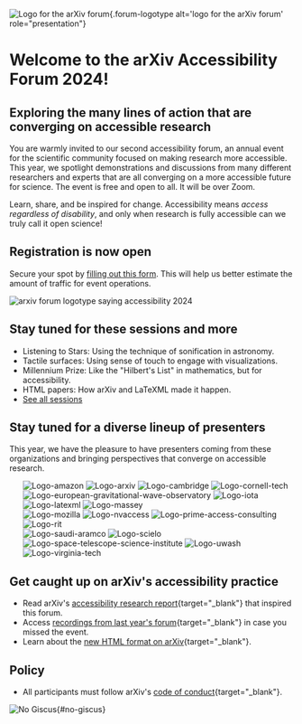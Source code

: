 ![Logo for the arXiv forum](../assets/forum-logotype-only.svg){.forum-logotype alt='logo for the arXiv forum' role="presentation"}

# Welcome to the arXiv Accessibility Forum 2024!
## Exploring the many lines of action that are converging on accessible research

You are warmly invited to our second accessibility forum, an annual event for the scientific community focused on making research more accessible. This year, we spotlight demonstrations and discussions from many different researchers and experts that are all converging on a more accessible future for science. The event is free and open to all. It will be over Zoom.

Learn, share, and be inspired for change. Accessibility means *access regardless of disability*, and only when research is fully accessible can we truly call it open science!
<div style="clear:both;"></div>

<div class="highlight">
  <h2>Registration is now open</h2>
  <p> Secure your spot by <a href="https://cornell.ca1.qualtrics.com/jfe/form/SV_eEZ1d27LF2fVM7Y" target="_blank">filling out this form</a>. This will help us better estimate the amount of traffic for event operations. </p>

  <img src="../assets/forum-logotype-with-logo.svg" role="presentation" alt="arxiv forum logotype saying accessibility 2024" class="mkd-img-right mkd-img-50">

  <div style="clear:both;"></div>
</div>

## Stay tuned for these sessions and more
- Listening to Stars: Using the technique of sonification in astronomy.
- Tactile surfaces: Using sense of touch to engage with visualizations.
- Millennium Prize: Like the "Hilbert's List" in mathematics, but for accessibility.
- HTML papers: How arXiv and LaTeXML made it happen.
- [See all sessions](../schedule)

## Stay tuned for a diverse lineup of presenters 
This year, we have the pleasure to have presenters coming from these organizations and bringing perspectives that converge on accessible research.


<div class="logo-background">
  <ul>
    <img src="../assets/logo/amazon.png" class="mkd-img-20 mkd-img-margin" alt="Logo-amazon">
    <img src="../assets/logo/arxiv.jpeg" class="mkd-img-20 mkd-img-margin" alt="Logo-arxiv">
    <img src="../assets/logo/cambridge.png" class="mkd-img-20 mkd-img-margin" alt="Logo-cambridge">
    <img src="../assets/logo/cornell-tech.png" class="mkd-img-20 mkd-img-margin" alt="Logo-cornell-tech">
    <div style="clear:both;"></div>
    <img src="../assets/logo/ego.png" class="mkd-img-20 mkd-img-margin" alt="Logo-european-gravitational-wave-observatory">
    <img src="../assets/logo/iota.svg" class="mkd-img-20 mkd-img-margin" alt="Logo-iota">
    <img src="../assets/logo/latexml.png" class="mkd-img-20 mkd-img-margin" alt="Logo-latexml">
    <img src="../assets/logo/massey.png" class="mkd-img-20 mkd-img-margin" alt="Logo-massey">
    <div style="clear:both;"></div>
    <img src="../assets/logo/mozilla.png" class="mkd-img-20 mkd-img-margin" alt="Logo-mozilla">
    <img src="../assets/logo/nvaccess.png" class="mkd-img-20 mkd-img-margin" alt="Logo-nvaccess">
    <img src="../assets/logo/pac.png" class="mkd-img-20 mkd-img-margin" alt="Logo-prime-access-consulting">
    <img src="../assets/logo/rit.svg" class="mkd-img-20 mkd-img-margin" alt="Logo-rit">
    <div style="clear:both;"></div>
    <img src="../assets/logo/saudi-aramco.png" class="mkd-img-20 mkd-img-margin" alt="Logo-saudi-aramco">
    <img src="../assets/logo/scielo.jpeg" class="mkd-img-20 mkd-img-margin" alt="Logo-scielo">
    <img src="../assets/logo/stsi.png" class="mkd-img-20 mkd-img-margin" alt="Logo-space-telescope-science-institute">
    <img src="../assets/logo/uwash.png" class="mkd-img-20 mkd-img-margin" alt="Logo-uwash">
    <div style="clear:both;"></div>
    <img src="../assets/logo/virginia-tech.png" class="mkd-img-20 mkd-img-margin" alt="Logo-virginia-tech">
  </ul>
</div>



## Get caught up on arXiv's accessibility practice
- Read arXiv's [accessibility research report](
https://info.arxiv.org/about/accessibility_research_report.html){target="_blank"} that inspired this forum.
- Access [recordings from last year's forum](https://accessibility2023.arxiv.org/index.html){target="_blank"} in case you missed the event.
- Learn about the [new HTML format on arXiv](https://arxiv.org/html/2402.08954v1){target="_blank"}.


## Policy
- All participants must follow arXiv's [code of conduct](https://info.arxiv.org/help/policies/code_of_conduct.html#inclusiveness-and-respect){target="_blank"}.


![No Giscus](){#no-giscus}
